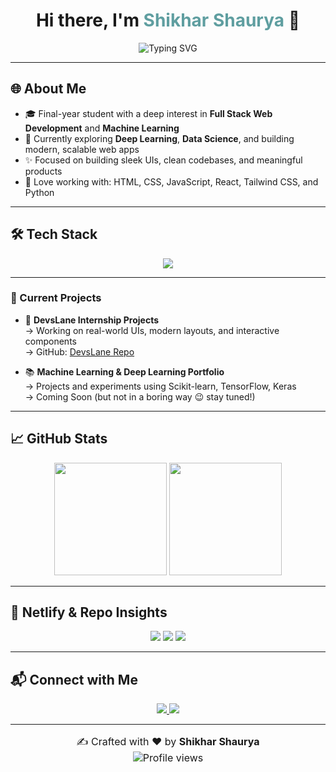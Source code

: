 <h1 align="center">Hi there, I'm <span style="color:#5F9EA0">Shikhar Shaurya</span> 👋</h1>

<p align="center">
  <img src="https://readme-typing-svg.demolab.com?font=Fira+Code&pause=1000&color=00FFDD&center=true&vCenter=true&width=435&lines=🚀+Final+Year+Student;💻+Full+Stack+Dev+%7C+ML+Enthusiast;🌱+Learning+Data+Science+%26+Deep+Learning" alt="Typing SVG" />
</p>

---

## 🌐 About Me

- 🎓 Final-year student with a deep interest in **Full Stack Web Development** and **Machine Learning**  
- 🧠 Currently exploring **Deep Learning**, **Data Science**, and building modern, scalable web apps  
- ✨ Focused on building sleek UIs, clean codebases, and meaningful products  
- 🧰 Love working with: HTML, CSS, JavaScript, React, Tailwind CSS, and Python  

---

## 🛠️ Tech Stack

<p align="center">
  <img src="https://skillicons.dev/icons?i=html,css,js,react,tailwind,git,github,vscode,python" />
</p>

---

### 📌 Current Projects

- 🔨 **DevsLane Internship Projects**  
  → Working on real-world UIs, modern layouts, and interactive components  
  → GitHub: [DevsLane Repo](https://github.com/ShauryaRajput2005/Devslane)

- 📚 **Machine Learning & Deep Learning Portfolio**  
  → Projects and experiments using Scikit-learn, TensorFlow, Keras  
  → Coming Soon (but not in a boring way 😉 stay tuned!)

---

## 📈 GitHub Stats

<p align="center">
  <img src="https://github-readme-stats.vercel.app/api?username=ShauryaRajput2005&show_icons=true&theme=radical" height="180px"/>
  <img src="https://github-readme-stats.vercel.app/api/top-langs/?username=ShauryaRajput2005&layout=compact&theme=radical" height="180px"/>
</p>

---

## 🔗 Netlify & Repo Insights

<p align="center">
  <img src="https://img.shields.io/github/last-commit/ShauryaRajput2005/Devslane?color=green" />
  <img src="https://img.shields.io/github/repo-size/ShauryaRajput2005/Devslane" />
  <a href="https://app.netlify.com/teams/shauryarajput2005/projects" target="_blank">
    <img src="https://img.shields.io/badge/Netlify-Deployed-brightgreen?logo=netlify" />
  </a>
</p>

---

## 📬 Connect with Me

<p align="center">
  <a href="https://github.com/ShauryaRajput2005" target="_blank">
    <img src="https://img.shields.io/badge/GitHub-ShauryaRajput2005-181717?style=for-the-badge&logo=github" />
  </a>
  <a href="https://www.linkedin.com/in/shikhar-shaurya25" target="_blank">
    <img src="https://img.shields.io/badge/LinkedIn-Shikhar%20Shaurya-blue?style=for-the-badge&logo=linkedin" />
  </a>
</p>

---

<p align="center" style="font-size: 16px;">
  ✍️ Crafted with ❤️ by <strong>Shikhar Shaurya</strong>  
  <br/>
  <img src="https://komarev.com/ghpvc/?username=ShauryaRajput2005&style=flat-square&color=blue" alt="Profile views"/>
</p>
